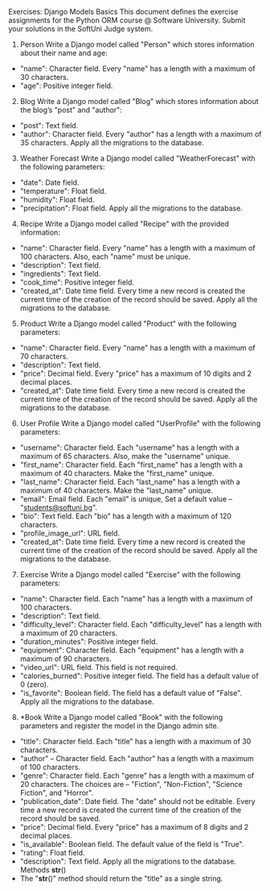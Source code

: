 Exercises: Django Models Basics
This document defines the exercise assignments for the Python ORM course @ Software University.
Submit your solutions in the SoftUni Judge system.

1.	Person
Write a Django model called "Person" which stores information about their name and age:
-	"name": Character field.	Every "name" has a length with a maximum of 30 characters.
-	"age":	Positive integer field.
2.	Blog
Write a Django model called "Blog" which stores information about the blog’s "post" and "author":
-	"post":	Text field.
-	"author": 	Character field.	Every "author" has a length with a maximum of 35 characters.
Apply all the migrations to the database.

3.	Weather Forecast
Write a Django model called "WeatherForecast" with the following parameters:
-	"date":	Date field.
-	"temperature": 
 Float field.
-	"humidity": 
 Float field.
-	"precipitation":
 Float field.
Apply all the migrations to the database.

4.	Recipe
Write a Django model called "Recipe" with the provided information:
-	"name": 
 Character field.
 Every "name" has a length with a maximum of 100 characters.
 Also, each "name" must be unique.
-	"description":
 Text field.
-	"ingredients": 
 Text field.
-	"cook_time": 
 Positive integer field.
-	"created_at": 
 Date time field.
 Every time a new record is created the current time of the creation of the record should be saved.
Apply all the migrations to the database.

5.	Product
Write a Django model called "Product" with the following parameters:
-	"name":
 Character field.
 Every "name" has a length with a maximum of 70 characters.
-	"description": 
 Text field.
-	"price": 
 Decimal field.
 Every "price" has a maximum of 10 digits and 2 decimal places.
-	"created_at": 
 Date time field.
 Every time a new record is created the current time of the creation of the record should be saved.
Apply all the migrations to the database.

6.	User Profile
Write a Django model called "UserProfile" with the following parameters:
-	"username": 
 Character field.
 Each "username" has a length with a maximum of 65 characters.
 Also, make the "username" unique.
-	"first_name": 
 Character field.
 Each "first_name" has a length with a maximum of 40 characters.
 Make the "first_name" unique.
-	"last_name": 
 Character field.
 Each "last_name" has a length with a maximum of 40 characters.
 Make the "last_name" unique.
-	"email": 
 Email field.
 Each "email" is unique,
 Set a default value – "students@softuni.bg".
-	"bio":
 Text field.
  Each "bio" has a length with a maximum of 120 characters.
-	"profile_image_url": 
 URL field.
-	"created_at": 
 Date time field.
 Every time a new record is created the current time of the creation of the record should be saved.
Apply all the migrations to the database.

7.	Exercise
Write a Django model called "Exercise" with the following parameters:
-	"name": 
 Character field.
 Each "name" has a length with a maximum of 100 characters.
-	"description": 
 Text field.
-	"difficulty_level": 
 Character field.
 Each "difficulty_level" has a length with a maximum of 20 characters.
-	"duration_minutes":
 Positive integer field.
-	"equipment": 
 Character field.
 Each "equipment" has a length with a maximum of 90 characters.
-	"video_url": 
 URL field. 
 This field is not required.
-	"calories_burned": 
 Positive integer field.
  The field has a default value of 0 (zero).
-	"is_favorite": 
 Boolean field.
 The field has a default value of "False".
Apply all the migrations to the database.

8.	*Book
Write a Django model called "Book" with the following parameters and register the model in the Django admin site.
-	"title": 
 Character field. 
 Each "title" has a length with a maximum of 30 characters.
-	"author" – 
 Character field. 
 Each "author" has a length with a maximum of 100 characters.
-	"genre": 
 Character field.
 Each "genre" has a length with a maximum of 20 characters.
 The choices are – "Fiction", "Non-Fiction", "Science Fiction", and "Horror".
-	"publication_date":
 Date field.
 The "date" should not be editable.
 Every time a new record is created the current time of the creation of the record should be saved.
-	"price": 
 Decimal field.
 Every "price" has a maximum of 8 digits and 2 decimal places.
-	"is_available":
 Boolean field.
 The default value of the field is "True".
-	"rating": 
 Float field.
-	"description": 
 Text field.
Apply all the migrations to the database.
Methods
__str__()
-	The "__str__()" method should return the "title" as a single string.
